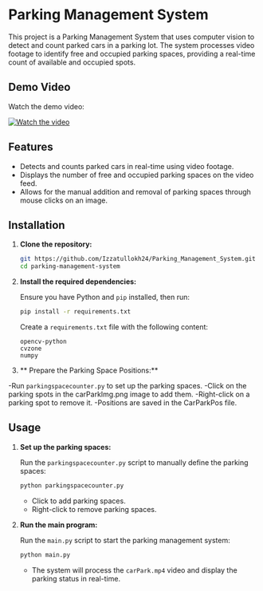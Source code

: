 ﻿# Parking Management System
 
This project is a Parking Management System that uses computer vision to detect and count parked cars in a parking lot. The system processes video footage to identify free and occupied parking spaces, providing a real-time count of available and occupied spots.
## Demo Video

Watch the demo video:

[![Watch the video](https://img.youtube.com/vi/hVsA678TU0Y/maxresdefault.jpg)](https://youtu.be/hVsA678TU0Y)


## Features

- Detects and counts parked cars in real-time using video footage.
- Displays the number of free and occupied parking spaces on the video feed.
- Allows for the manual addition and removal of parking spaces through mouse clicks on an image.

## Installation

1. **Clone the repository:**

    ```bash
    git https://github.com/Izzatullokh24/Parking_Management_System.git
    cd parking-management-system
    ```

2. **Install the required dependencies:**

    Ensure you have Python and `pip` installed, then run:

    ```bash
    pip install -r requirements.txt
    ```

    Create a `requirements.txt` file with the following content:

    ```plaintext
    opencv-python
    cvzone
    numpy
    ```
3. ** Prepare the Parking Space Positions:**

-Run `parkingspacecounter.py` to set up the parking spaces.
-Click on the parking spots in the carParkImg.png image to add them.
-Right-click on a parking spot to remove it.
-Positions are saved in the CarParkPos file.


## Usage

1. **Set up the parking spaces:**

    Run the `parkingspacecounter.py` script to manually define the parking spaces:

    ```bash
    python parkingspacecounter.py
    ```

    - Click to add parking spaces.
    - Right-click to remove parking spaces.

2. **Run the main program:**

    Run the `main.py` script to start the parking management system:

    ```bash
    python main.py
    ```

    - The system will process the `carPark.mp4` video and display the parking status in real-time.
  




